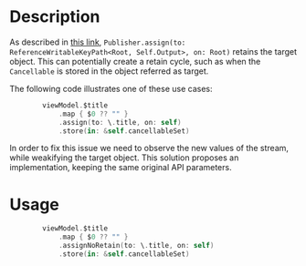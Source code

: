 # Description

As described in [this link](https://forums.swift.org/t/does-assign-to-produce-memory-leaks/29546), `Publisher.assign(to: ReferenceWritableKeyPath<Root, Self.Output>, on: Root)` retains the target object. This can potentially create a retain cycle, such as when the `Cancellable` is stored in the object referred as target.  

The following code illustrates one of these use cases:
```swift
        viewModel.$title
            .map { $0 ?? "" }
            .assign(to: \.title, on: self)
            .store(in: &self.cancellableSet)
```

In order to fix this issue we need to observe the new values of the stream, while weakifying the target object. This solution proposes an implementation, keeping the same original API parameters. 

# Usage 

```Swift
        viewModel.$title
            .map { $0 ?? "" }
            .assignNoRetain(to: \.title, on: self)
            .store(in: &self.cancellableSet)
```

